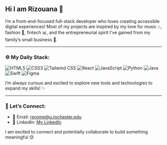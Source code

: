 ## Hi I am Rizouana 👋

I’m a front-end-focused full-stack developer who loves creating accessible digital experiences! Most of my projects are inspired by my love for music 🎶, fashion 👗, fintech 📊, and the entrepreneurial spirit I’ve gained from my family’s small business 💼.

---

### ⚙️ My Daily Stack:
![HTML5](https://img.shields.io/badge/-HTML5-E34F26?logo=html5&logoColor=fff)
![CSS3](https://img.shields.io/badge/-CSS3-1572B6?logo=css3&logoColor=fff)
![Tailwind CSS](https://img.shields.io/badge/-Tailwind%20CSS-06B6D4?logo=tailwindcss&logoColor=fff)
![React](https://img.shields.io/badge/-React-61DAFB?logo=react&logoColor=333)
![JavaScript](https://img.shields.io/badge/-JavaScript-F7DF1E?logo=javascript&logoColor=333)
![Python](https://img.shields.io/badge/-Python-3776AB?logo=python&logoColor=fff)
![Java](https://img.shields.io/badge/-Java-007396?logo=java&logoColor=fff)
![Swift](https://img.shields.io/badge/-Swift-FA7343?logo=swift&logoColor=fff)
![Figma](https://img.shields.io/badge/-Figma-F24E1E?logo=figma&logoColor=fff)

I’m always curious and excited to explore new tools and technologies to expand my skills! ✨

---

### 📢 Let’s Connect:
- 📧 Email: [rprome@u.rochester.edu](mailto:rprome@u.rochester.edu)
- 💼 LinkedIn: [My LinkedIn](https://www.linkedin.com/in/rizouana-prome-51330a212/)

I am excited to connect and potentially collaborate to build something meaningful 😊
